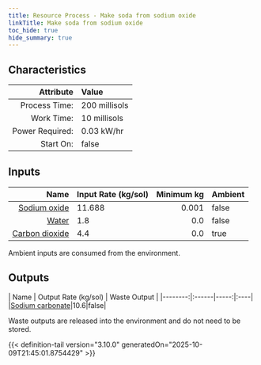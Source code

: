 ```yaml
---
title: Resource Process - Make soda from sodium oxide
linkTitle: Make soda from sodium oxide
toc_hide: true
hide_summary: true
---
```

<!-- This is generated by the MarsSim HelpGenertor, do not edit. -->

## Characteristics

| Attribute      | Value |
|--------:|:------|
|Process Time:|200 millisols|
|Work Time:|10 millisols|
|Power Required:|0.03 kW/hr|
|Start On:|false|

## Inputs
| Name      | Input Rate (kg/sol) | Minimum kg | Ambient |
|--------:|:------|-----:|:----|
|[Sodium oxide](/docs/definitions/resource/sodium-oxide)|11.688|0.001|false|
|[Water](/docs/definitions/resource/water)|1.8|0.0|false|
|[Carbon dioxide](/docs/definitions/resource/carbon-dioxide)|4.4|0.0|true|

Ambient inputs are consumed from the environment.

## Outputs
| Name      | Output Rate (kg/sol) | Waste Output |
|--------:|:------|-----:|:----|
|[Sodium carbonate](/docs/definitions/resource/sodium-carbonate)|10.6|false|

Waste outputs are released into the environment and do not need to be stored.


{{< definition-tail version="3.10.0" generatedOn="2025-10-09T21:45:01.8754429" >}}



